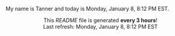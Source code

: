 My name is Tanner and today is Monday, January 8, 8:12 PM EST.

<p align="center">This <i>README</i> file is generated <b>every 3 hours</b>!</br>Last refresh: Monday, January 8, 8:12 PM EST<br /></p>

